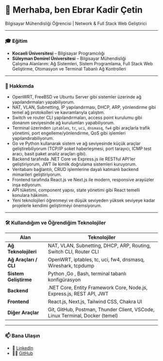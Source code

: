# 👋 Merhaba, ben Ebrar Kadir Çetin  
Bilgisayar Mühendisliği Öğrencisi | Network & Full Stack Web Geliştirici  

---

### 🎓 Eğitim

- **Kocaeli Üniversitesi** – Bilgisayar Programcılığı  
- **Süleyman Demirel Üniversitesi** – Bilgisayar Mühendisliği   
Çalışma Alanlarım: Ağ Sistemleri, Sistem Programlama, Full Stack Web Geliştirme, Otomasyon ve Terminal Tabanlı Ağ Kontrolleri

---

### 🚀 Hakkımda

- OpenWRT, FreeBSD ve Ubuntu Server gibi sistemler üzerinde ağ yapılandırmaları yapabiliyorum.  
- NAT, VLAN, Subnetting, IP yapılandırması, DHCP, ARP, yönlendirme gibi temel ağ protokolleri ve kavramlarıyla çalıştım.  
- Switch ve router CLI yapılandırmaları, access point kurulumu gibi donanım seviyesinde ağ kurulumları yapabiliyorum.  
- Terminal üzerinden `iptables`, `tc`, `uci`, `dnsmasq`, `fw4` gibi araçlarla trafik yönetimi, port engelleme/yönlendirme, QoS gibi işlemleri yapılandırabiliyorum.  
- Go ve Python kullanarak sistem ve ağ seviyesinde küçük araçlar geliştirebiliyorum (TCP/IP soket haberleşmesi, port tarayıcı, ICMP test aracı, basit paket analiz araçları gibi).   
- Backend tarafında .NET Core ve Express.js ile RESTful API'ler geliştiriyorum, JWT ile kimlik doğrulama sistemleri kuruyorum.  
- Veritabanı bağlantılı, CRUD işlemlerine dayalı katmanlı backend mimarileri geliştiriyorum.  
- Frontend tarafında React.js ve Next.js ile modern, responsive arayüzler inşa ediyorum.  
- API tüketimi, component yapısı, state yönetimi gibi React temelli konulara hâkimim.  
- Yeni teknolojileri öğrenmeyi ve düşük seviyeden yüksek seviyeye kadar projelerle kendimi geliştirmeyi önemsiyorum.

---

### 🛠️ Kullandığım ve Öğrendiğim Teknolojiler

| Alan                  | Teknolojiler                                                                 |
|------------------------|------------------------------------------------------------------------------|
| **Ağ Teknolojileri**   | NAT, VLAN, Subnetting, DHCP, ARP, Routing, Switch CLI, Router CLI           |
| **Ağ Araçları / CLI**  | OpenWRT, iptables, tc, uci, fw4, dnsmasq, Wireshark, tcpdump                 |
| **Sistem Geliştirme**  | Python ,Go , Bash, terminal tabanlı konfigürasyon          |
| **Backend**            | .NET Core, Entity Framework Core, Node.js, Express.js, REST API, JWT        |
| **Frontend**           | React.js, Next.js, Tailwind CSS, Chakra UI                                  |
| **Diğer Araçlar**      | Git, GitHub, Postman, Thunder Client, VSCode, Linux Terminal, Docker (temel)|

---

### 📫 Bana Ulaşın

- 💼 [LinkedIn](https://linkedin.com/in/https://www.linkedin.com/in/ebrar-kadir-%C3%A7etin-1a728019b/)  
- 🧑‍💻 [GitHub](https://github.com/ebrarkadir)
